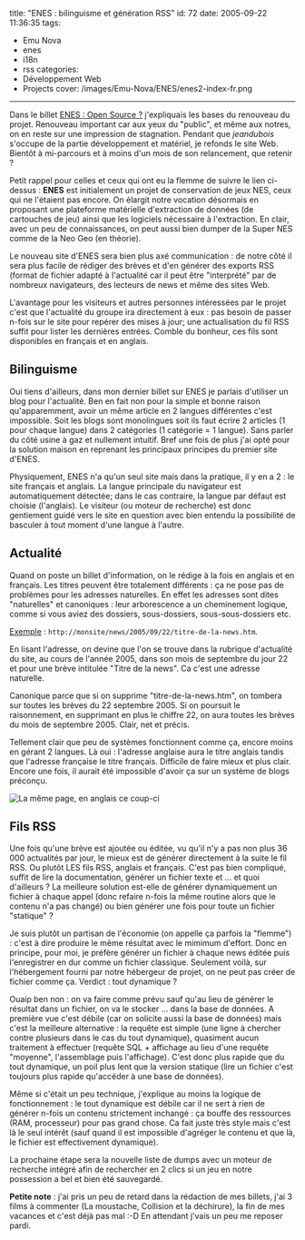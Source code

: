 title: "ENES : bilinguisme et génération RSS"
id: 72
date: 2005-09-22 11:36:35
tags:
- Emu Nova
- enes
- i18n
- rss
categories:
- Développement Web
- Projects
cover: /images/Emu-Nova/ENES/enes2-index-fr.png
---

Dans le billet [ENES : Open Source ?](https://oncletom.io/2005/08/02/enes-open-source/) j'expliquais les bases du renouveau du projet. Renouveau important car aux yeux du "public", et même aux notres, on en reste sur une impression de stagnation. Pendant que _jeandubois_ s'occupe de la partie développement et matériel, je refonds le site Web. Bientôt à mi-parcours et à moins d'un mois de son relancement, que retenir ?

<!--more-->

Petit rappel pour celles et ceux qui ont eu la flemme de suivre le lien ci-dessus : **ENES** est initialement un projet de conservation de jeux NES, ceux qui ne l'étaient pas encore. On élargit notre vocation désormais en proposant une plateforme matérielle d'extraction de données (de cartouches de jeu) ainsi que les logiciels nécessaire à l'extraction. En clair, avec un peu de connaissances, on peut aussi bien dumper de la Super NES comme de la Neo Geo (en théorie).

Le nouveau site d'ENES sera bien plus axé communication : de notre côté il sera plus facile de rédiger des brèves et d'en générer des exports RSS (format de fichier adapté à l'actualité car il peut être "interprété" par de nombreux navigateurs, des lecteurs de news et même des sites Web.

L'avantage pour les visiteurs et autres personnes intéressées par le projet c'est que l'actualité du groupe ira directement à eux : pas besoin de passer n-fois sur le site pour repérer des mises à jour; une actualisation du fil RSS suffit pour lister les dernières entrées. Comble du bonheur, ces fils sont disponibles en français et en anglais.

## Bilinguisme

Oui tiens d'ailleurs, dans mon dernier billet sur ENES je parlais d'utiliser un blog pour l'actualité. Ben en fait non pour la simple et bonne raison qu'apparemment, avoir un même article en 2 langues différentes c'est impossible. Soit les blogs sont monolingues soit ils faut écrire 2 articles (1 pour chaque langue) dans 2 catégories (1 catégorie = 1 langue). Sans parler du côté usine à gaz et nullement intuitif. Bref une fois de plus j'ai opté pour la solution maison en reprenant les principaux principes du premier site d'ENES.

Physiquement, ENES n'a qu'un seul site mais dans la pratique, il y en a 2 : le site français et anglais. La langue principale du navigateur est automatiquement détectée; dans le cas contraire, la langue par défaut est choisie (l'anglais). Le visiteur (ou moteur de recherche) est donc gentiement guidé vers le site en question avec bien entendu la possibilité de basculer à tout moment d'une langue à l'autre.

## Actualité

Quand on poste un billet d'information, on le rédige à la fois en anglais et en français. Les titres peuvent être totalement différents : ça ne pose pas de problèmes pour les adresses naturelles. En effet les adresses sont dites "naturelles" et canoniques : leur arborescence a un cheminement logique, comme si vous aviez des dossiers, sous-dossiers, sous-sous-dossiers etc.

<ins>Exemple</ins> : `http://monsite/news/2005/09/22/titre-de-la-news.htm`.

En lisant l'adresse, on devine que l'on se trouve dans la rubrique d'actualité du site, au cours de l'année 2005, dans son mois de septembre du jour 22 et pour une brève intitulée "Titre de la news". Ca c'est une adresse naturelle.

Canonique parce que si on supprime "titre-de-la-news.htm", on tombera sur toutes les brèves du 22 septembre 2005\. Si on poursuit le raisonnement, en supprimant en plus le chiffre 22, on aura toutes les brèves du mois de septembre 2005\. Clair, net et précis.

Tellement clair que peu de systèmes fonctionnent comme ça, encore moins en gérant 2 langues. Là oui : l'adresse anglaise aura le titre anglais tandis que l'adresse française le titre français. Difficile de faire mieux et plus clair. Encore une fois, il aurait été impossible d'avoir ça sur un système de blogs préconçu.

![La même page, en anglais ce coup-ci](/images/Emu-Nova/ENES/enes2-index-en.png)


## Fils RSS

Une fois qu'une brève est ajoutée ou éditée, vu qu'il n'y a pas non plus 36 000 actualités par jour, le mieux est de générer directement à la suite le fil RSS. Ou plutôt LES fils RSS, anglais et français. C'est pas bien compliqué, suffit de lire la documentation, générer un fichier texte et ... et quoi d'ailleurs ? La meilleure solution est-elle de générer dynamiquement un fichier à chaque appel (donc refaire n-fois la même routine alors que le contenu n'a pas changé) ou bien générer une fois pour toute un fichier "statique" ?

Je suis plutôt un partisan de l'économie (on appelle ça parfois la "flemme") : c'est à dire produire le même résultat avec le mimimum d'effort. Donc en principe, pour moi, je préfère générer un fichier à chaque news éditée puis l'enregistrer en dur comme un fichier classique. Seulement voilà, sur l'hébergement fourni par notre hébergeur de projet, on ne peut pas créer de fichier comme ça. Verdict : tout dynamique ?

Ouaip ben non : on va faire comme prévu sauf qu'au lieu de générer le résultat dans un fichier, on va le stocker ... dans la base de données. A première vue c'est débile (car on solicite aussi la base de données) mais c'est la meilleure alternative : la requête est simple (une ligne à chercher contre plusieurs dans le cas du tout dynamique), quasiment aucun traitement à effectuer (requête SQL + affichage au lieu d'une requête "moyenne", l'assemblage puis l'affichage). C'est donc plus rapide que du tout dynamique, un poil plus lent que la version statique (lire un fichier c'est toujours plus rapide qu'accéder à une base de données).

Même si c'était un peu technique, j'explique au moins la logique de fonctionnement : le tout dynamique est débile car il ne sert à rien de générer n-fois un contenu strictement inchangé : ça bouffe des ressources (RAM, processeur) pour pas grand chose. Ca fait juste très style mais c'est là le seul intérêt (sauf quand il est impossible d'agréger le contenu et que là, le fichier est effectivement dynamique).

La prochaine étape sera la nouvelle liste de dumps avec un moteur de recherche intégré afin de rechercher en 2 clics si un jeu en notre possession a bel et bien été sauvegardé.

**Petite note** : j'ai pris un peu de retard dans la rédaction de mes billets, j'ai 3 films à commenter (La moustache, Collision et la déchirure), la fin de mes vacances et c'est déjà pas mal :-D En attendant j'vais un peu me reposer pardi.